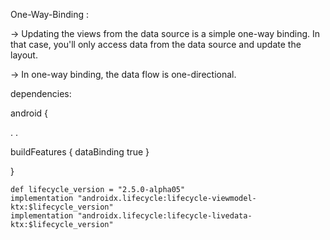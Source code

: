 

One-Way-Binding : 

-> Updating the views from the data source is a simple one-way binding. In that case, you'll only access data from the data source and update the layout.

-> In one-way binding, the data flow is one-directional.

dependencies:

android {


.
.

buildFeatures 
{
    dataBinding true
   }
   
}


    def lifecycle_version = "2.5.0-alpha05"
    implementation "androidx.lifecycle:lifecycle-viewmodel-ktx:$lifecycle_version"
    implementation "androidx.lifecycle:lifecycle-livedata-ktx:$lifecycle_version"
